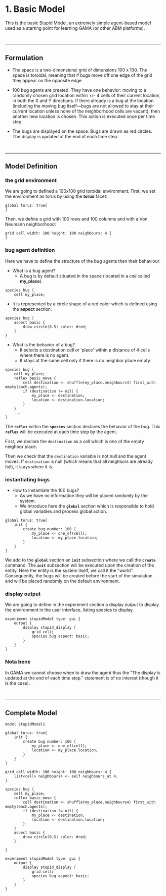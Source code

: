 # 1. Basic Model
This is the basic Stupid Model, an extremely simple agent-based model used as a starting point for learning GAMA (or other ABM platforms).


<br />

---


## Formulation
  * The space is a two-dimensional grid of dimensions 100 x 100. The space is toroidal, meaning that if bugs move off one edge of the grid they appear on the opposite edge.

  * 100 bug agents are created. They have one behavior: moving to a randomly chosen grid location within +/- 4 cells of their current location, in both the X and Y directions. If there already is a bug at the location (including the moving bug itself—bugs are not allowed to stay at their current location unless none of the neighborhood cells are vacant), then another new location is chosen. This action is executed once per time step.

  * The bugs are displayed on the space. Bugs are drawn as red circles. The display is updated at the end of each time step.

<br />

---

## Model Definition

### the grid environment

We are going to defined a 100x100 grid toroidal environment.
First, we set the environment as torus by using the **torus** facet:

```
global torus: true{
}
```

Then, we define a grid with 100 rows and 100 columns and with a Von Neumann neighborhood:

```
grid cell width: 100 height: 100 neighbours: 4 {
}
```


### bug agent definition

Here we have to define the structure of the bug agents then their behaviour:
  * What is a bug agent?
    * A bug is by default situated in the space (located in a _cell_ called **my\_place**).

```
species bug {
	cell my_place;
```
  * It is represented by a circle shape of a red color which is defined using the **aspect** section.

```
species bug {
	aspect basic {
		draw circle(0.5) color: #red;
	}
}
```


  * What is the behavior of a bug?
    * It selects a destination cell or 'place' within a distance of 4 cells where there is no agent.
    * It stays at the same cell only if there is no neighbor place empty.

```
species bug {
	cell my_place;
	reflex basic_move {
		cell destination <- shuffle(my_place.neighbours4) first_with empty(each.agents);
		if (destination != nil) {
			my_place <- destination;
			location <- destination.location;
		}
	}
	...
}
```


The **`reflex`** within the **`species`** section declares the behavior of the bug. This **`reflex`** will be executed at each time step by the agent.

First, we declare the `destination` as a cell which is one of the empty neighbor place.

Then we check that the `destination` variable is not null and the agent moves. If `destination` is null (which means that all neighbors are already full), it stays where it is.

### instantiating bugs
  * How to instantiate the 100 bugs?
    * As we have no information they will be placed randomly by the system.
    * We introduce here the **`global`** section which is responsible to hold global variables and process global action.

```
global torus: true{
	init {
		create bug number: 100 {
			my_place <- one_of(cell);
			location <- my_place.location;
		}
	}
}
```

We add to the **`global`** section an **`init`** subsection where we call the **`create`** command. The **`init`** subsection will be executed upon the creation of the entity. Here the entity is the system itself, we call it the "world". Consequently, the bugs will be created before the start of the simulation and will be placed randomly on the default environment.

### display output
We are going to define in the experiment section a display output to display the environment in the user interface, listing species to display.
```
experiment stupidModel type: gui {
	output {
		display stupid_display {
			grid cell;
			species bug aspect: basic;
		}
	}
}
```

### Nota bene

In GAMA we cannot choose when to draw the agent thus the "The display is updated at the end of each time step." statement is of no interest (though it is the case).

<br />

---

## Complete Model

```
model StupidModel1

global torus: true{
	init {
		create bug number: 100 {
			my_place <- one_of(cell);
			location <- my_place.location;
		}
	}
}

grid cell width: 100 height: 100 neighbours: 4 {
	list<cell> neighbours4 <- self neighbours_at 4;
}

species bug {
	cell my_place;
	reflex basic_move {
		cell destination <- shuffle(my_place.neighbours4) first_with empty(each.agents);
		if (destination != nil) {
			my_place <- destination;
			location <- destination.location;
		}
	}
	aspect basic {
		draw circle(0.5) color: #red;
	}

}

experiment stupidModel type: gui {
	output {
		display stupid_display {
			grid cell;
			species bug aspect: basic;
		}
	}
}
```